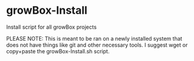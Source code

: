 # growBox-Install
Install script for all growBox projects

PLEASE NOTE:
This is meant to be ran on a newly installed system that does 
not have things like git and other necessary tools. I suggest 
wget or copy+paste the growBox-Install.sh script.
